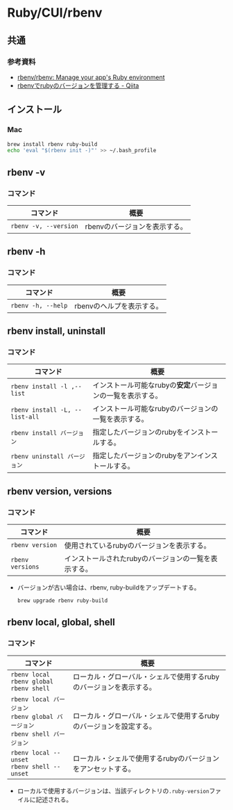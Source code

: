 # Ruby/CUI/rbenv

## 共通

### 参考資料

- [rbenv/rbenv: Manage your app's Ruby environment](https://github.com/rbenv/rbenv)
- [rbenvでrubyのバージョンを管理する - Qiita](https://qiita.com/hujuu/items/3d600f2b2384c145ad12)

## インストール

### Mac

```bash
brew install rbenv ruby-build
echo 'eval "$(rbenv init -)"' >> ~/.bash_profile
```

## rbenv -v

### コマンド

| コマンド              | 概要                          |
| --------------------- | ----------------------------- |
| `rbenv -v, --version` | rbenvのバージョンを表示する。 |

## rbenv -h

### コマンド

| コマンド           | 概要                      |
| ------------------ | ------------------------- |
| `rbenv -h, --help` | rbenvのヘルプを表示する。 |

## rbenv install, uninstall

### コマンド

| コマンド                       | 概要                                                         |
| ------------------------------ | ------------------------------------------------------------ |
| `rbenv install -l ,--list`     | インストール可能なrubyの**安定**バージョンの一覧を表示する。 |
| `rbenv install -L, --list-all` | インストール可能なrubyのバージョンの一覧を表示する。         |
| `rbenv install バージョン`     | 指定したバージョンのrubyをインストールする。                 |
| `rbenv uninstall バージョン`   | 指定したバージョンのrubyをアンインストールする。             |

## rbenv version, versions

### コマンド

| コマンド         | 概要                                                 |
| ---------------- | ---------------------------------------------------- |
| `rbenv version`  | 使用されているrubyのバージョンを表示する。           |
| `rbenv versions` | インストールされたrubyのバージョンの一覧を表示する。 |

- バージョンが古い場合は、rbenv, ruby-buildをアップデートする。

  ```bash
  brew upgrade rbenv ruby-build
  ```

## rbenv local, global, shell

### コマンド

| コマンド                                                     | 概要                                                         |
| ------------------------------------------------------------ | ------------------------------------------------------------ |
| `rbenv local`<br />`rbenv global`<br />`rbenv shell`         | ローカル・グローバル・シェルで使用するrubyのバージョンを表示する。 |
| `rbenv local バージョン`<br />`rbenv global バージョン`<br />`rbenv shell バージョン` | ローカル・グローバル・シェルで使用するrubyのバージョンを設定する。 |
| `rbenv local --unset`<br />`rbenv shell --unset`             | ローカル・シェルで使用するrubyのバージョンをアンセットする。 |

- ローカルで使用するバージョンは、当該ディレクトリの`.ruby-version`ファイルに記述される。
